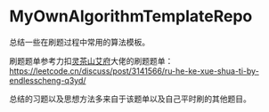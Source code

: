 # MyOwnAlgorithmTemplateRepo

总结一些在刷题过程中常用的算法模板。

刷题题单参考力扣[灵茶山艾府](https://leetcode.cn/u/endlesscheng/)大佬的刷题题单：https://leetcode.cn/discuss/post/3141566/ru-he-ke-xue-shua-ti-by-endlesscheng-q3yd/ 

总结的习题以及思想方法多来自于该题单以及自己平时刷的其他题目。
